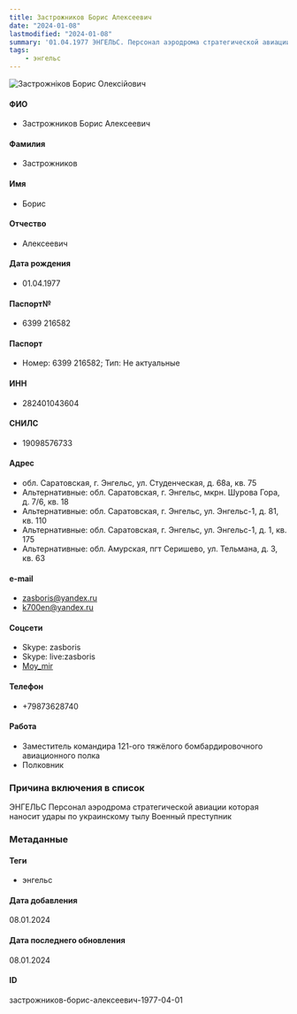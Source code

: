 ```yaml
---
title: Застрожников Борис Алексеевич
date: "2024-01-08"
lastmodified: "2024-01-08"
summary: '01.04.1977 ЭНГЕЛЬС. Персонал аэродрома стратегической авиации которая наносит удары по украинскому тылу. Военный преступник'
tags: 
    - энгельс
---
```

<!--# pp2-->
<!--## Фигурант-->
<!--### Личные данные-->
<!--#### Фото-->
![Застрожніков Борис Олексійович](https://molfar.com/images/optimized/1696945325_1499084253.png)
#### ФИО
- Застрожников Борис Алексеевич
#### Фамилия
- Застрожников
#### Имя
- Борис
#### Отчество
- Алексеевич
#### Дата рождения
- 01.04.1977
#### Паспорт№
- 6399 216582
#### Паспорт
- Номер: 6399 216582; Тип: Не актуальные
#### ИНН
- 282401043604
#### СНИЛС
- 19098576733
#### Адрес
- обл. Саратовская, г. Энгельс, ул. Студенческая, д. 68а, кв. 75
- Альтернативные: обл. Саратовская, г. Энгельс, мкрн. Шурова Гора, д. 7/6, кв. 18
- Альтернативные: обл. Саратовская, г. Энгельс, ул. Энгельс-1, д. 81, кв. 110
- Альтернативные: обл. Саратовская, г. Энгельс, ул. Энгельс-1, д. 1, кв. 175
- Альтернативные: обл. Амурская, пгт Серишево, ул. Тельмана, д. 3, кв. 63
#### e-mail
- zasboris@yandex.ru
- k700en@yandex.ru
#### Соцсети
- Skype: zasboris
- Skype: live:zasboris
- [Moy_mir](https://my.mail.ru/mail/zasboris/)
#### Телефон
- +79873628740
#### Работа
- Заместитель командира 121-ого тяжёлого бомбардировочного авиационного полка
- Полковник
### Причина включения в список
ЭНГЕЛЬС
Персонал аэродрома стратегической авиации которая наносит удары по украинскому тылу
Военный преступник
### Метаданные
#### Теги
- энгельс
#### Дата добавления
08.01.2024
#### Дата последнего обновления
08.01.2024
#### ID
застрожников-борис-алексеевич-1977-04-01
<!--## END;-->
